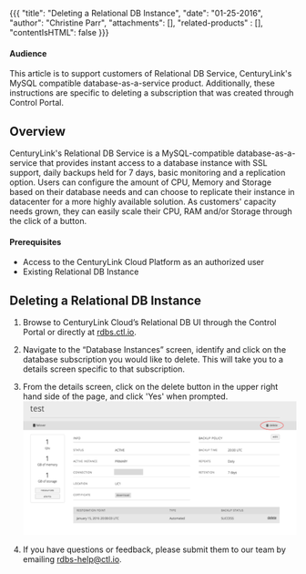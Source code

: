 {{{
  "title": "Deleting a Relational DB Instance",
  "date": "01-25-2016",
  "author": "Christine Parr",
  "attachments": [],
  "related-products" : [],
  "contentIsHTML": false
}}}

#### Audience

This article is to support customers of Relational DB Service, CenturyLink's MySQL compatible database-as-a-service product.  Additionally, these instructions are specific to deleting a subscription that was created through Control Portal.

## Overview

CenturyLink's Relational DB Service is a MySQL-compatible database-as-a-service that provides instant access to a database instance with SSL support, daily backups held for 7 days, basic monitoring and a replication option.  Users can configure the amount of CPU, Memory and Storage based on their database needs and can choose to replicate their instance in datacenter for a more highly available solution.  As customers' capacity needs grown, they can easily scale their CPU, RAM and/or Storage through the click of a button.

#### Prerequisites

- Access to the CenturyLink Cloud Platform as an authorized user
- Existing Relational DB Instance

## Deleting a Relational DB Instance

1.  Browse to CenturyLink Cloud’s Relational DB UI through the Control Portal or directly at [rdbs.ctl.io](https://rdbs.ctl.io).

2.	Navigate to the “Database Instances” screen, identify and click on the database subscription you would like to delete. This will take you to a details screen specific to that subscription.

3.  From the details screen, click on the delete button in the upper right hand side of the page, and click 'Yes' when prompted.  ![DeleteDB](../images/rdbs-deletedb.png)

4.  If you have questions or feedback, please submit them to our team by emailing <a href="mailto:rdbs-help@ctl.io">rdbs-help@ctl.io</a>.
